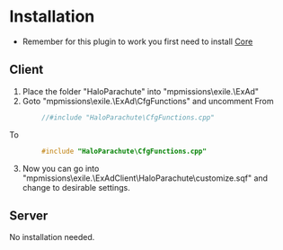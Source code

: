 # Installation

* Remember for this plugin to work you first need to install [Core](https://github.com/Bjanski/ExAd/blob/master/docs/core/installation.md)  
  
## Client

1. Place the folder "HaloParachute" into "mpmissions\exile.<MAP>\ExAd\"
2. Goto "mpmissions\exile.<MAP>\ExAd\CfgFunctions" and uncomment
From
```cpp
        //#include "HaloParachute\CfgFunctions.cpp"	
```
To
```cpp
        #include "HaloParachute\CfgFunctions.cpp"	
```

3. Now you can go into "mpmissions\exile.<MAP>\ExAdClient\HaloParachute\customize.sqf" and change to desirable settings.

## Server 

No installation needed.
